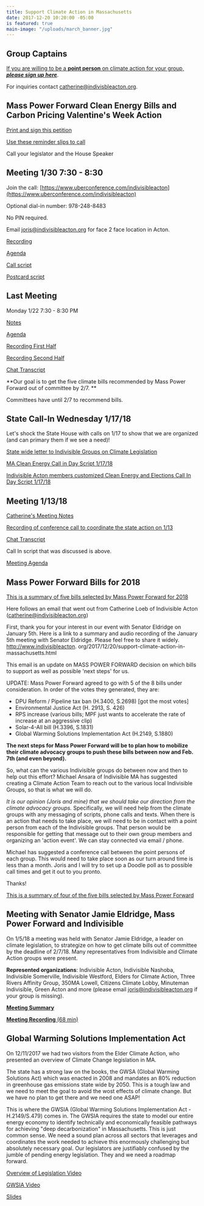 ```yaml
---
title: Support Climate Action in Massachusetts
date: 2017-12-20 10:20:00 -05:00
is featured: true
main-image: "/uploads/march_banner.jpg"
---
```


## Group Captains
[If you are willing to be a **point person** on climate action for your group, ***please sign up here***](https://actionnetwork.org/forms/sign-up-for-the-indivisible-ma-climate-action-list?source=direct_link&). 

For inquiries contact catherine@indivisbleacton.org.

## Mass Power Forward Clean Energy Bills and Carbon Pricing Valentine's Week Action

[Print and sign this petition](https://drive.google.com/file/d/1_xK43yrc68SiwsUm2Vx_wy2CGBp0Xqu9/view?usp=drivesdk)

[Use these reminder slips to call ](https://drive.google.com/file/d/1Mw3g3XNF5_EjoDZOL9pF7iswRrXDgGts/view?usp=drivesdk)

Call your legislator and the House Speaker

## Meeting 1/30 7:30 - 8:30
Join the call: [https://www.uberconference.com/indivisibleacton](https://www.uberconference.com/indivisibleacton)

Optional dial-in number: 978-248-8483

No PIN required.

Email joris@indivisibleacton.org for face 2 face location in Acton.

[Recording](https://drive.google.com/file/d/1-HW6owJu3qcQTNuvKqeI9yz_3243vYZZ/view?usp=drivesdk)

[Agenda](https://docs.google.com/document/d/1SvS0r3XDQpvdBZYTHStYXV7ejStLulPYv5vSCfRH5tE/edit?usp=drivesdk)

[Call script](https://docs.google.com/document/d/1AxPACQ-9FZXIj3OxEeBSRtqckfU5lzplxylmp1UMMDU/edit?usp=drivesdk)

[Postcard script](https://docs.google.com/document/d/1T11ea5Fr8ieRrIEvVki3_W2vhIO9Rx221IA8RDK_PE0/edit?usp=drivesdk)



## Last Meeting
Monday 1/22 7:30 - 8:30 PM

[Notes](https://docs.google.com/document/d/176agaPEjnlDGVz2Uj-o8uwmwVzX33cCvuY5gL0LGsJc/edit?usp=drivesdk)

[Agenda](https://docs.google.com/document/d/1TehtUdzvZ8CDutsgMl2rzYDUUp8l0c85YK-8EpHMoEs/edit?usp=drivesdk)

[Recording First Half](https://drive.google.com/open?id=1hUPMJSdG6YJbq6On6lEpUS0Rv27NbL_O)

[Recording Second Half](https://drive.google.com/open?id=1nNYZE7V_YH0RfhjHLfxAUH8MR-IgorVP)

[Chat Transcript](https://drive.google.com/open?id=1cw5sDIQ_cgnrsvifJhZW-8icKu6q-1Cy3eL9k5jgrbU)

**Our goal is to get the five climate bills recommended by Mass Power Forward out of committee by 2/7. **

Committees have until 2/7 to recommend bills.


## State Call-In Wednesday 1/17/18

Let's shock the State House with calls on 1/17 to show that we are organized (and can primary them if we see a need)!

[State wide letter to Indivisible Groups on Climate Legislation](https://docs.google.com/document/d/1ykC66Q7dRU-MJ0jMQwaTTihHkMWhb0l92Y-BF5s1ryw/edit?usp=sharing)

[MA Clean Energy Call in Day Script 1/17/18](https://docs.google.com/document/d/1sW0xRwaU4M-jSEbycjoTSWV4VH4x1X06G8zTnyd35R8/edit?usp=drivesdk)

[Indivisible Acton members customized Clean Energy and Elections Call In Day Script 1/17/18](https://goo.gl/Srj87D)

## Meeting 1/13/18
[Catherine's Meeting Notes](https://docs.google.com/document/d/1yCiLplcnrtyg0UiTkI1xoEmH9gJmtWwyCqKg7KgS940/edit?usp=sharing)

[Recording of conference call to coordinate the state action on 1/13](https://drive.google.com/open?id=1o4nkgntmrn3lWZ0VedDkjM8nYT7fX-Jp)

[Chat Transcript](https://drive.google.com/open?id=1Ebx1vFKZquNeTgN5rkJsdDWcksAiuzMr)

Call In script that was discussed is above.

[Meeting Agenda](https://docs.google.com/document/d/1OSxATdRkBVBe696hbqdzKfD6qBiGJJMOsWcixfuB18M/edit?usp=drivesdk)

## Mass Power Forward Bills for 2018

[This is a summary of five bills selected by Mass Power Forward for 2018](https://docs.google.com/document/d/1udxuyFC0SAw_3JzoMBIJKChEiRdvrEQrSuWvN_yqlNo/edit?usp=sharing)

Here follows an email that went out from Catherine Loeb of Indivisible Acton (catherine@indivisibleacton.org)

First, thank you for your interest in our event with Senator Eldridge on January 5th.  Here is a link to a summary and audio recording of the January 5th meeting with Senator Eldridge.  Please feel free to share it widely. http://www.indivisibleacton. org/2017/12/20/support-climate-action-in-massachusetts.html

This email is an update on MASS POWER FORWARD decision on which bills to support as well as possible 'next steps' for us.  

UPDATE: Mass Power Forward agreed to go with 5 of the 8 bills under consideration. In order of the votes they generated, they are:

* DPU Reform / Pipeline tax ban (H.3400, S.2698) [got the most votes]
* Environmental Justice Act (H. 2913, S. 426)
* RPS increase (various bills; MPF just wants to accelerate the rate of increase at an aggressive clip)
* Solar-4-All bill (H.3396, S.1831)
* Global Warming Solutions Implementation Act (H.2149, S.1880)

**The next steps for Mass Power Forward will be to plan how to mobilize their climate advocacy groups to push these bills between now and Feb. 7th (and even beyond).**

So, what can the various Indivisible groups do between now and then to help out this effort? Michael Ansara of Indivisible MA has suggested creating a Climate Action Team to reach out to the various local Indivisible Groups, so that is what we will do.

*It is our opinion (Joris and mine) that we should take our direction from the climate advocacy groups.* Specifically, we will need help from the climate groups with any messaging of scripts, phone calls and texts. When there is an action that needs to take place, we will need to be in contact with a point person from each of the Indivisible groups. That person would be responsible for getting that message out to their own group members and organizing an 'action event'. We can stay connected via email / phone.

Michael has suggested a conference call between the point persons of each group. This would need to take place soon as our turn around time is less than a month. Joris and I will try to set up a Doodle poll as to possible call times and get it out to you pronto.

Thanks!

[This is a summary of four of the five bills selected by Mass Power Forward](https://docs.google.com/document/d/1udxuyFC0SAw_3JzoMBIJKChEiRdvrEQrSuWvN_yqlNo/edit?usp=sharing)

## Meeting with Senator Jamie Eldridge, Mass Power Forward and Indivisible

On 1/5/18 a meeting was held with Senator Jamie Eldridge, a leader on climate legislation, to strategize on how to get climate bills out of committee by the deadline of 2/7/18. Many representatives from Indivisible and Climate Action groups were present.

**Represented organizations**: Indivisible Acton, Indivisible Nashoba, Indivisible Somerville, Indivisible Westford, Elders for Climate Action, Three Rivers Affinity Group, 350MA Lowell, Citizens Climate Lobby, Minuteman Indivisible, Green Acton and more (please email joris@indivisibleacton.org if your group is missing).

[**Meeting Summary**](https://drive.google.com/open?id=1QW1_ezbs1Z235ra0N_y-rHvLj1cU7wQQsJ96aT8JU98)

[**Meeting Recording** (68 min)](https://drive.google.com/open?id=1-HW6owJu3qcQTNuvKqeI9yz_3243vYZZ)

## Global Warming Solutions Implementation Act

On 12/11/2017 we had two visitors from the Elder Climate Action, who presented an overview of Climate Change legislation in MA. 

The state has a strong law on the books, the GWSA (Global Warming Solutions Act) which was enacted in 2008 and mandates an 80% reduction in greenhouse gas emissions state wide by 2050.  This is a tough law and we need to meet the goal to avoid the wost effects of climate change.  But we have no plan to get there and we need one ASAP!

This is where the GWSIA (Global Warming Solutions Implementation Act - H.2149/S.479) comes in.  The GWSIA requires the state to model our entire energy economy to identify technically and economically feasible pathways for achieving "deep decarbonization" in Massachusetts.  This is just common sense.  We need a sound plan across all sectors that leverages and coordinates the work needed to achieve this enormously challenging but absolutely necessary goal.  Our legislators are justifiably confused by the jumble of pending energy legislation.  They and we need a roadmap forward.

[Overview of Legislation Video](https://youtu.be/nfUBTLHIbv4)

[GWSIA Video](https://youtu.be/m8-uJ6i6j5M)

[Slides](https://drive.google.com/open?id=1mRV0T3vnH0uOJvrZQukAMOMzHo-74wux)
